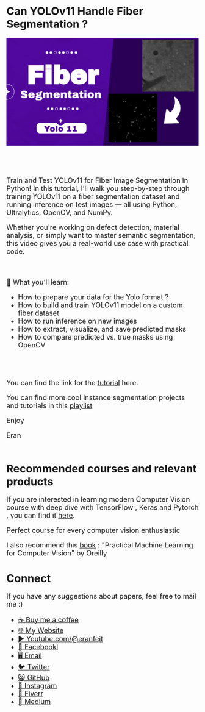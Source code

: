# Can YOLOv11 Handle Fiber Segmentation ?
<p align="center">
  <img width="800" src="Fiber-Segmentation Using YOLOv11.png" "image">
</p>

##
<br/><br/> 

<font size= "4" >
Train and Test YOLOv11 for Fiber Image Segmentation in Python!
In this tutorial, I’ll walk you step-by-step through training YOLOv11 on a fiber segmentation dataset and running inference on test images — all using Python, Ultralytics, OpenCV, and NumPy.

Whether you're working on defect detection, material analysis, or simply want to master semantic segmentation, this video gives you a real-world use case with practical code.


<br/><br/> 
🔹 What you’ll learn:

- How to prepare your data for the Yolo format ?
- How to build and train YOLOv11 model on a custom fiber dataset
- How to run inference on new images
- How to extract, visualize, and save predicted masks
- How to compare predicted vs. true masks using OpenCV

<br/><br/> 

You can find the link for the [tutorial](https://youtu.be/elO386dN2FY) here. 

You can find more cool Instance segmentation projects and tutorials in this  [playlist](https://www.youtube.com/playlist?list=PLdkryDe59y4Y24C9LW1AjffKmgGUyaInz)


Enjoy

Eran
<br/><br/> 

</font>

# Recommended courses and relevant products 
<font size= "4" >

If you are interested in learning modern Computer Vision course with deep dive with TensorFlow , Keras and Pytorch , you can find it [here](http://bit.ly/3HeDy1V).

Perfect course for every computer vision enthusiastic

I also recommend this [book](https://amzn.to/3GBMNLC) : "Practical Machine Learning for Computer Vision" by Oreilly 


</font>

# Connect

<font size= "4" >
If you have any suggestions about papers, feel free to mail me :)

- [☕ Buy me a coffee](https://ko-fi.com/eranfeit)
- [🌐 My Website](https://eranfeit.net)
- [▶️ Youtube.com/@eranfeit](https://www.youtube.com/channel/UCTiWJJhaH6BviSWKLJUM9sg)
- [🐙 Facebookl](https://www.facebook.com/groups/3080601358933585)
- [🖥️ Email](mailto:feitgemel@gmail.com)
- [🐦 Twitter](https://twitter.com/eran_feit )
- [😸 GitHub](https://github.com/feitgemel)
- [📸 Instagram](https://www.instagram.com/eran_feit/)
- [🤝 Fiverr ](https://www.fiverr.com/s/mB3Pbb)
- [📝 Medium ](https://medium.com/@feitgemel)


</font>


